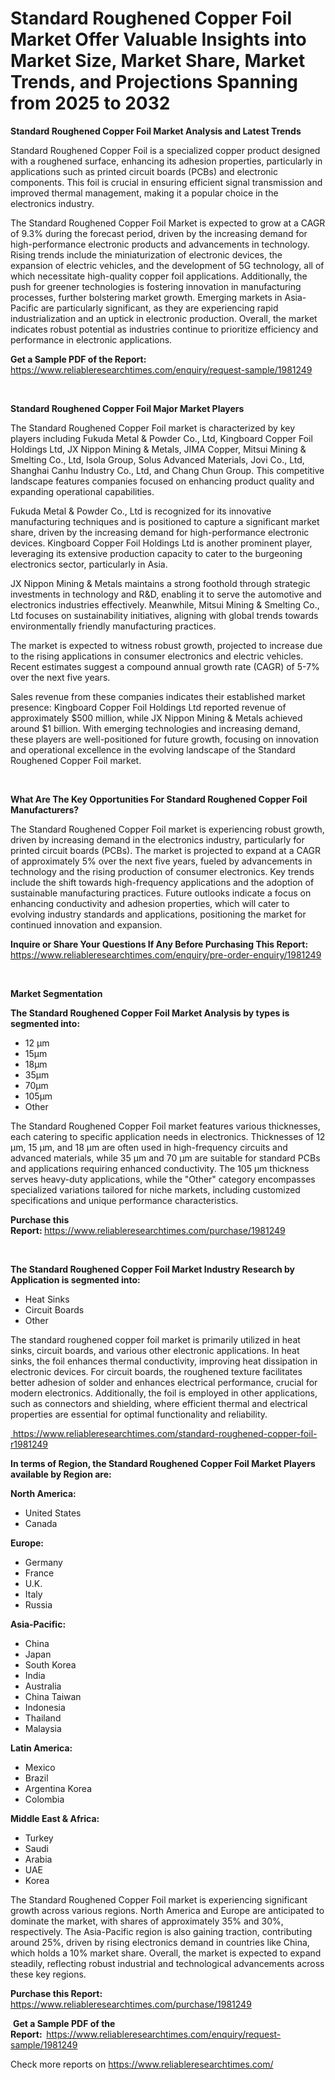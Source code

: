 <p><h1>Standard Roughened Copper Foil Market Offer Valuable Insights into Market Size, Market Share, Market Trends, and Projections Spanning from 2025 to 2032</h1></p><p><strong>Standard Roughened Copper Foil Market Analysis and Latest Trends</strong></p>
<p><p>Standard Roughened Copper Foil is a specialized copper product designed with a roughened surface, enhancing its adhesion properties, particularly in applications such as printed circuit boards (PCBs) and electronic components. This foil is crucial in ensuring efficient signal transmission and improved thermal management, making it a popular choice in the electronics industry.</p><p>The Standard Roughened Copper Foil Market is expected to grow at a CAGR of 9.3% during the forecast period, driven by the increasing demand for high-performance electronic products and advancements in technology. Rising trends include the miniaturization of electronic devices, the expansion of electric vehicles, and the development of 5G technology, all of which necessitate high-quality copper foil applications. Additionally, the push for greener technologies is fostering innovation in manufacturing processes, further bolstering market growth. Emerging markets in Asia-Pacific are particularly significant, as they are experiencing rapid industrialization and an uptick in electronic production. Overall, the market indicates robust potential as industries continue to prioritize efficiency and performance in electronic applications.</p></p>
<p><strong>Get a Sample PDF of the Report:&nbsp;</strong> <a href="https://www.reliableresearchtimes.com/enquiry/request-sample/1981249?utm_campaign=2252&utm_medium=2&utm_source=Github&utm_content=ia&utm_term=03042025&utm_id=standard-roughened-copper-foil">https://www.reliableresearchtimes.com/enquiry/request-sample/1981249</a></p>
<p>&nbsp;</p>
<p><strong>Standard Roughened Copper Foil Major Market Players</strong></p>
<p><p>The Standard Roughened Copper Foil market is characterized by key players including Fukuda Metal & Powder Co., Ltd, Kingboard Copper Foil Holdings Ltd, JX Nippon Mining & Metals, JIMA Copper, Mitsui Mining & Smelting Co., Ltd, Isola Group, Solus Advanced Materials, Jovi Co., Ltd, Shanghai Canhu Industry Co., Ltd, and Chang Chun Group. This competitive landscape features companies focused on enhancing product quality and expanding operational capabilities.</p><p>Fukuda Metal & Powder Co., Ltd is recognized for its innovative manufacturing techniques and is positioned to capture a significant market share, driven by the increasing demand for high-performance electronic devices. Kingboard Copper Foil Holdings Ltd is another prominent player, leveraging its extensive production capacity to cater to the burgeoning electronics sector, particularly in Asia.</p><p>JX Nippon Mining & Metals maintains a strong foothold through strategic investments in technology and R&D, enabling it to serve the automotive and electronics industries effectively. Meanwhile, Mitsui Mining & Smelting Co., Ltd focuses on sustainability initiatives, aligning with global trends towards environmentally friendly manufacturing practices.</p><p>The market is expected to witness robust growth, projected to increase due to the rising applications in consumer electronics and electric vehicles. Recent estimates suggest a compound annual growth rate (CAGR) of 5-7% over the next five years. </p><p>Sales revenue from these companies indicates their established market presence: Kingboard Copper Foil Holdings Ltd reported revenue of approximately $500 million, while JX Nippon Mining & Metals achieved around $1 billion. With emerging technologies and increasing demand, these players are well-positioned for future growth, focusing on innovation and operational excellence in the evolving landscape of the Standard Roughened Copper Foil market.</p></p>
<p>&nbsp;</p>
<p><strong>What Are The Key Opportunities For Standard Roughened Copper Foil Manufacturers?</strong></p>
<p><p>The Standard Roughened Copper Foil market is experiencing robust growth, driven by increasing demand in the electronics industry, particularly for printed circuit boards (PCBs). The market is projected to expand at a CAGR of approximately 5% over the next five years, fueled by advancements in technology and the rising production of consumer electronics. Key trends include the shift towards high-frequency applications and the adoption of sustainable manufacturing practices. Future outlooks indicate a focus on enhancing conductivity and adhesion properties, which will cater to evolving industry standards and applications, positioning the market for continued innovation and expansion.</p></p>
<p><strong>Inquire or Share Your Questions If Any Before Purchasing This Report:</strong> <a href="https://www.reliableresearchtimes.com/enquiry/pre-order-enquiry/1981249?utm_campaign=2252&utm_medium=2&utm_source=Github&utm_content=ia&utm_term=03042025&utm_id=standard-roughened-copper-foil">https://www.reliableresearchtimes.com/enquiry/pre-order-enquiry/1981249</a></p>
<p>&nbsp;</p>
<p><strong>Market Segmentation</strong></p>
<p><strong>The Standard Roughened Copper Foil Market Analysis by types is segmented into:</strong></p>
<p><ul><li>12 μm</li><li>15μm</li><li>18μm</li><li>35μm</li><li>70μm</li><li>105μm</li><li>Other</li></ul></p>
<p><p>The Standard Roughened Copper Foil market features various thicknesses, each catering to specific application needs in electronics. Thicknesses of 12 μm, 15 μm, and 18 μm are often used in high-frequency circuits and advanced materials, while 35 μm and 70 μm are suitable for standard PCBs and applications requiring enhanced conductivity. The 105 μm thickness serves heavy-duty applications, while the "Other" category encompasses specialized variations tailored for niche markets, including customized specifications and unique performance characteristics.</p></p>
<p><strong>Purchase this Report:&nbsp;</strong><a href="https://www.reliableresearchtimes.com/purchase/1981249?utm_campaign=2252&utm_medium=2&utm_source=Github&utm_content=ia&utm_term=03042025&utm_id=standard-roughened-copper-foil">https://www.reliableresearchtimes.com/purchase/1981249</a></p>
<p>&nbsp;</p>
<p><strong>The Standard Roughened Copper Foil Market Industry Research by Application is segmented into:</strong></p>
<p><ul><li>Heat Sinks</li><li>Circuit Boards</li><li>Other</li></ul></p>
<p><p>The standard roughened copper foil market is primarily utilized in heat sinks, circuit boards, and various other electronic applications. In heat sinks, the foil enhances thermal conductivity, improving heat dissipation in electronic devices. For circuit boards, the roughened texture facilitates better adhesion of solder and enhances electrical performance, crucial for modern electronics. Additionally, the foil is employed in other applications, such as connectors and shielding, where efficient thermal and electrical properties are essential for optimal functionality and reliability.</p></p>
<p><a href="https://www.reliableresearchtimes.com/standard-roughened-copper-foil-r1981249?utm_campaign=2252&utm_medium=2&utm_source=Github&utm_content=ia&utm_term=03042025&utm_id=standard-roughened-copper-foil">&nbsp;https://www.reliableresearchtimes.com/standard-roughened-copper-foil-r1981249</a></p>
<p><strong>In terms of Region, the Standard Roughened Copper Foil Market Players available by Region are:</strong></p>
<p>
    <p> <strong> North America: </strong>
        <ul>
            <li>United States</li>
            <li>Canada</li>
        </ul>
        </p> 
    <p> <strong> Europe: </strong>
        <ul>
            <li>Germany</li>
            <li>France</li>
            <li>U.K.</li>
            <li>Italy</li>
            <li>Russia</li>
        </ul>
        </p> 
    <p> <strong> Asia-Pacific: </strong>
        <ul>
            <li>China</li>
            <li>Japan</li>
            <li>South Korea</li>
            <li>India</li>
            <li>Australia</li>
            <li>China Taiwan</li>
            <li>Indonesia</li>
            <li>Thailand</li>
            <li>Malaysia</li>
        </ul>
        </p> 
    <p> <strong> Latin America: </strong>
        <ul>
            <li>Mexico</li>
            <li>Brazil</li>
            <li>Argentina Korea</li>
            <li>Colombia</li>
        </ul>
        </p> 
    <p> <strong> Middle East & Africa: </strong>
        <ul>
            <li>Turkey</li>
            <li>Saudi</li>
            <li>Arabia</li>
            <li>UAE</li>
            <li>Korea</li>
        </ul>
    </p>
    </p>
<p><p>The Standard Roughened Copper Foil market is experiencing significant growth across various regions. North America and Europe are anticipated to dominate the market, with shares of approximately 35% and 30%, respectively. The Asia-Pacific region is also gaining traction, contributing around 25%, driven by rising electronics demand in countries like China, which holds a 10% market share. Overall, the market is expected to expand steadily, reflecting robust industrial and technological advancements across these key regions.</p></p>
<p><strong>Purchase this Report: </strong><a href="https://www.reliableresearchtimes.com/purchase/1981249?utm_campaign=2252&utm_medium=2&utm_source=Github&utm_content=ia&utm_term=03042025&utm_id=standard-roughened-copper-foil">https://www.reliableresearchtimes.com/purchase/1981249</a></p>
<p>&nbsp;<strong>Get a Sample PDF of the Report:&nbsp;&nbsp;</strong><a href="https://www.reliableresearchtimes.com/enquiry/request-sample/1981249?utm_campaign=2252&utm_medium=2&utm_source=Github&utm_content=ia&utm_term=03042025&utm_id=standard-roughened-copper-foil">https://www.reliableresearchtimes.com/enquiry/request-sample/1981249</a></p>
<p><strong></strong></p>
<p>Check more reports on <a href="https://www.reliableresearchtimes.com/?utm_campaign=2252&utm_medium=2&utm_source=Github&utm_content=ia&utm_term=03042025&utm_id=standard-roughened-copper-foil">https://www.reliableresearchtimes.com/</a></p>
